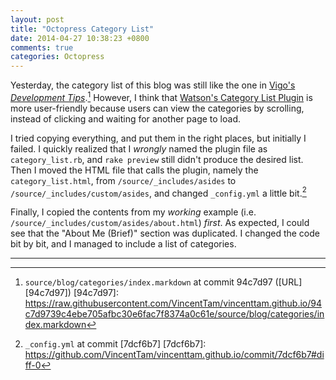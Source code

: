 ```yaml
---
layout: post
title: "Octopress Category List"
date: 2014-04-27 10:38:23 +0800
comments: true
categories: Octopress
---
```


Yesterday, the category list of this blog was still like the one in
[Vigo's *Development Tips*][old_cat_list].[^1]  However, I think that
[Watson's Category List Plugin][new_cat_list] is more user-friendly
because users can view the categories by scrolling, instead of
clicking and waiting for another page to load. 

I tried copying everything, and put them in the right places, but
initially I failed.  I quickly realized that I *wrongly* named the
plugin file as `category_list.rb`, and `rake preview` still didn't
produce the desired list.  Then I moved the HTML file that calls the
plugin, namely the `category_list.html`, from
`/source/_includes/asides` to `/source/_includes/custom/asides`, and
changed `_config.yml` a little bit.[^2]

Finally, I copied the contents from my *working* example (i.e.
`/source/_includes/custom/asides/about.html`) *first*.  As expected, I
could see that the "About Me (Brief)" section was duplicated.  I
changed the code bit by bit, and I managed to include a list of
categories.

---
[^1]: `source/blog/categories/index.markdown` at commit 94c7d97 ([URL][94c7d97])
[94c7d97]: https://raw.githubusercontent.com/VincentTam/vincenttam.github.io/94c7d9739c4ebe705afbc30e6fac7f8374a0c61e/source/blog/categories/index.markdown
[^2]: `_config.yml` at commit [7dcf6b7]
[7dcf6b7]: https://github.com/VincentTam/vincenttam.github.io/commit/7dcf6b7#diff-0

[old_cat_list]: http://vigodome.com/blog/categories/
[new_cat_list]: http://www.dotnetguy.co.uk/post/2012/06/25/octopress-category-list-plugin/

<!-- vim:se tw=70: -->
